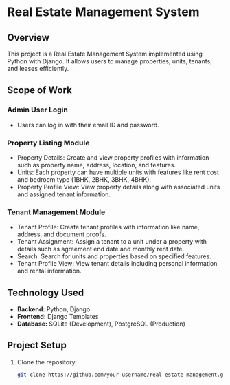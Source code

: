 # Real Estate Management System

## Overview

This project is a Real Estate Management System implemented using Python with Django. It allows users to manage properties, units, tenants, and leases efficiently.

## Scope of Work

### Admin User Login
- Users can log in with their email ID and password.

### Property Listing Module
- Property Details: Create and view property profiles with information such as property name, address, location, and features.
- Units: Each property can have multiple units with features like rent cost and bedroom type (1BHK, 2BHK, 3BHK, 4BHK).
- Property Profile View: View property details along with associated units and assigned tenant information.

### Tenant Management Module
- Tenant Profile: Create tenant profiles with information like name, address, and document proofs.
- Tenant Assignment: Assign a tenant to a unit under a property with details such as agreement end date and monthly rent date.
- Search: Search for units and properties based on specified features.
- Tenant Profile View: View tenant details including personal information and rental information.

## Technology Used

- **Backend:** Python, Django
- **Frontend:** Django Templates
- **Database:** SQLite (Development), PostgreSQL (Production)

## Project Setup

1. Clone the repository:
   ```bash
   git clone https://github.com/your-username/real-estate-management.git
